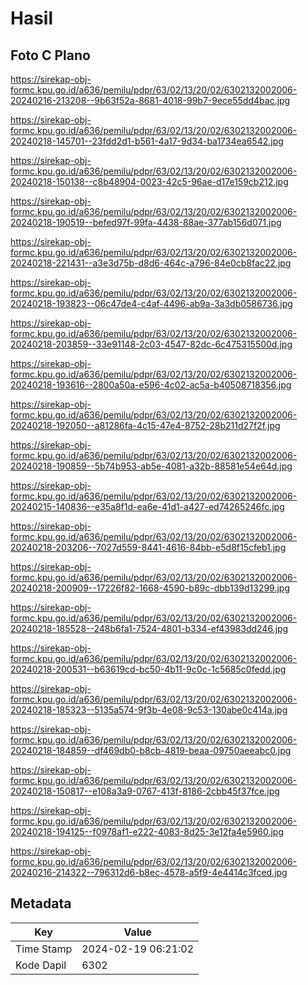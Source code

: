 # Hasil

## Foto C Plano

https://sirekap-obj-formc.kpu.go.id/a636/pemilu/pdpr/63/02/13/20/02/6302132002006-20240216-213208--9b63f52a-8681-4018-99b7-9ece55dd4bac.jpg

https://sirekap-obj-formc.kpu.go.id/a636/pemilu/pdpr/63/02/13/20/02/6302132002006-20240218-145701--23fdd2d1-b561-4a17-9d34-ba1734ea6542.jpg

https://sirekap-obj-formc.kpu.go.id/a636/pemilu/pdpr/63/02/13/20/02/6302132002006-20240218-150138--c8b48904-0023-42c5-96ae-d17e159cb212.jpg

https://sirekap-obj-formc.kpu.go.id/a636/pemilu/pdpr/63/02/13/20/02/6302132002006-20240218-190519--befed97f-99fa-4438-88ae-377ab156d071.jpg

https://sirekap-obj-formc.kpu.go.id/a636/pemilu/pdpr/63/02/13/20/02/6302132002006-20240218-221431--a3e3d75b-d8d6-464c-a796-84e0cb8fac22.jpg

https://sirekap-obj-formc.kpu.go.id/a636/pemilu/pdpr/63/02/13/20/02/6302132002006-20240218-193823--06c47de4-c4af-4496-ab9a-3a3db0586736.jpg

https://sirekap-obj-formc.kpu.go.id/a636/pemilu/pdpr/63/02/13/20/02/6302132002006-20240218-203859--33e91148-2c03-4547-82dc-6c475315500d.jpg

https://sirekap-obj-formc.kpu.go.id/a636/pemilu/pdpr/63/02/13/20/02/6302132002006-20240218-193616--2800a50a-e596-4c02-ac5a-b40508718356.jpg

https://sirekap-obj-formc.kpu.go.id/a636/pemilu/pdpr/63/02/13/20/02/6302132002006-20240218-192050--a81286fa-4c15-47e4-8752-28b211d27f2f.jpg

https://sirekap-obj-formc.kpu.go.id/a636/pemilu/pdpr/63/02/13/20/02/6302132002006-20240218-190859--5b74b953-ab5e-4081-a32b-88581e54e64d.jpg

https://sirekap-obj-formc.kpu.go.id/a636/pemilu/pdpr/63/02/13/20/02/6302132002006-20240215-140836--e35a8f1d-ea6e-41d1-a427-ed74265246fc.jpg

https://sirekap-obj-formc.kpu.go.id/a636/pemilu/pdpr/63/02/13/20/02/6302132002006-20240218-203206--7027d559-8441-4616-84bb-e5d8f15cfeb1.jpg

https://sirekap-obj-formc.kpu.go.id/a636/pemilu/pdpr/63/02/13/20/02/6302132002006-20240218-200909--17226f82-1668-4590-b89c-dbb139d13299.jpg

https://sirekap-obj-formc.kpu.go.id/a636/pemilu/pdpr/63/02/13/20/02/6302132002006-20240218-185528--248b6fa1-7524-4801-b334-ef43983dd246.jpg

https://sirekap-obj-formc.kpu.go.id/a636/pemilu/pdpr/63/02/13/20/02/6302132002006-20240218-200531--b63619cd-bc50-4b11-9c0c-1c5685c0fedd.jpg

https://sirekap-obj-formc.kpu.go.id/a636/pemilu/pdpr/63/02/13/20/02/6302132002006-20240218-185323--5135a574-9f3b-4e08-9c53-130abe0c414a.jpg

https://sirekap-obj-formc.kpu.go.id/a636/pemilu/pdpr/63/02/13/20/02/6302132002006-20240218-184859--df469db0-b8cb-4819-beaa-09750aeeabc0.jpg

https://sirekap-obj-formc.kpu.go.id/a636/pemilu/pdpr/63/02/13/20/02/6302132002006-20240218-150817--e108a3a9-0767-413f-8186-2cbb45f37fce.jpg

https://sirekap-obj-formc.kpu.go.id/a636/pemilu/pdpr/63/02/13/20/02/6302132002006-20240218-194125--f0978af1-e222-4083-8d25-3e12fa4e5960.jpg

https://sirekap-obj-formc.kpu.go.id/a636/pemilu/pdpr/63/02/13/20/02/6302132002006-20240216-214322--796312d6-b8ec-4578-a5f9-4e4414c3fced.jpg


## Metadata

| Key        | Value               |
| ---------- | ------------------- |
| Time Stamp | 2024-02-19 06:21:02 |
| Kode Dapil | 6302                |



